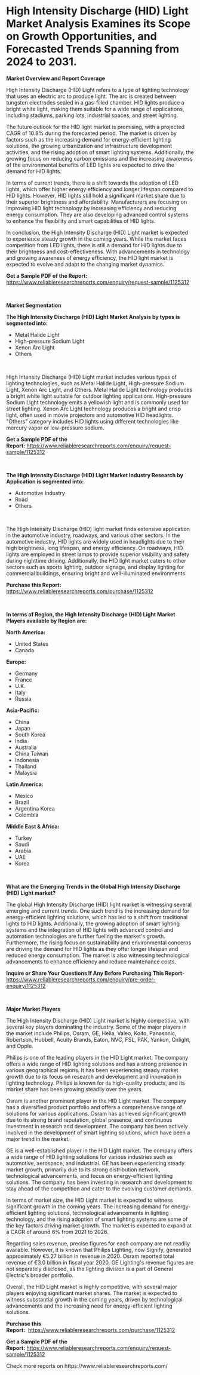 <p><h1>High Intensity Discharge (HID) Light Market Analysis Examines its Scope on Growth Opportunities, and Forecasted Trends Spanning from 2024 to 2031.</h1></p><p><strong>Market Overview and Report Coverage</strong></p>
<p><p>High Intensity Discharge (HID) Light refers to a type of lighting technology that uses an electric arc to produce light. The arc is created between tungsten electrodes sealed in a gas-filled chamber. HID lights produce a bright white light, making them suitable for a wide range of applications, including stadiums, parking lots, industrial spaces, and street lighting.</p><p>The future outlook for the HID light market is promising, with a projected CAGR of 10.8% during the forecasted period. The market is driven by factors such as the increasing demand for energy-efficient lighting solutions, the growing urbanization and infrastructure development activities, and the rising adoption of smart lighting systems. Additionally, the growing focus on reducing carbon emissions and the increasing awareness of the environmental benefits of LED lights are expected to drive the demand for HID lights.</p><p>In terms of current trends, there is a shift towards the adoption of LED lights, which offer higher energy efficiency and longer lifespan compared to HID lights. However, HID lights still hold a significant market share due to their superior brightness and affordability. Manufacturers are focusing on improving HID light technology by increasing efficiency and reducing energy consumption. They are also developing advanced control systems to enhance the flexibility and smart capabilities of HID lights.</p><p>In conclusion, the High Intensity Discharge (HID) Light market is expected to experience steady growth in the coming years. While the market faces competition from LED lights, there is still a demand for HID lights due to their brightness and cost-effectiveness. With advancements in technology and growing awareness of energy efficiency, the HID light market is expected to evolve and adapt to the changing market dynamics.</p></p>
<p><strong>Get a Sample PDF of the Report:</strong> <a href="https://www.reliableresearchreports.com/enquiry/request-sample/1125312">https://www.reliableresearchreports.com/enquiry/request-sample/1125312</a></p>
<p>&nbsp;</p>
<p><strong>Market Segmentation</strong></p>
<p><strong>The High Intensity Discharge (HID) Light Market Analysis by types is segmented into:</strong></p>
<p><ul><li>Metal Halide Light</li><li>High-pressure Sodium Light</li><li>Xenon Arc Light</li><li>Others</li></ul></p>
<p>&nbsp;</p>
<p><p>High Intensity Discharge (HID) Light market includes various types of lighting technologies, such as Metal Halide Light, High-pressure Sodium Light, Xenon Arc Light, and Others. Metal Halide Light technology produces a bright white light suitable for outdoor lighting applications. High-pressure Sodium Light technology emits a yellowish light and is commonly used for street lighting. Xenon Arc Light technology produces a bright and crisp light, often used in movie projectors and automotive HID headlights. "Others" category includes HID lights using different technologies like mercury vapor or low-pressure sodium.</p></p>
<p><strong>Get a Sample PDF of the Report:</strong>&nbsp;<a href="https://www.reliableresearchreports.com/enquiry/request-sample/1125312">https://www.reliableresearchreports.com/enquiry/request-sample/1125312</a></p>
<p>&nbsp;</p>
<p><strong>The High Intensity Discharge (HID) Light Market Industry Research by Application is segmented into:</strong></p>
<p><ul><li>Automotive Industry</li><li>Road</li><li>Others</li></ul></p>
<p>&nbsp;</p>
<p><p>The High Intensity Discharge (HID) light market finds extensive application in the automotive industry, roadways, and various other sectors. In the automotive industry, HID lights are widely used in headlights due to their high brightness, long lifespan, and energy efficiency. On roadways, HID lights are employed in street lamps to provide superior visibility and safety during nighttime driving. Additionally, the HID light market caters to other sectors such as sports lighting, outdoor signage, and display lighting for commercial buildings, ensuring bright and well-illuminated environments.</p></p>
<p><strong>Purchase this Report:</strong>&nbsp; <a href="https://www.reliableresearchreports.com/purchase/1125312">https://www.reliableresearchreports.com/purchase/1125312</a></p>
<p>&nbsp;</p>
<p><strong>In terms of Region, the High Intensity Discharge (HID) Light Market Players available by Region are:</strong></p>
<p>
    <p> <strong> North America: </strong>
        <ul>
            <li>United States</li>
            <li>Canada</li>
        </ul>
        </p> 
    <p> <strong> Europe: </strong>
        <ul>
            <li>Germany</li>
            <li>France</li>
            <li>U.K.</li>
            <li>Italy</li>
            <li>Russia</li>
        </ul>
        </p> 
    <p> <strong> Asia-Pacific: </strong>
        <ul>
            <li>China</li>
            <li>Japan</li>
            <li>South Korea</li>
            <li>India</li>
            <li>Australia</li>
            <li>China Taiwan</li>
            <li>Indonesia</li>
            <li>Thailand</li>
            <li>Malaysia</li>
        </ul>
        </p> 
    <p> <strong> Latin America: </strong>
        <ul>
            <li>Mexico</li>
            <li>Brazil</li>
            <li>Argentina Korea</li>
            <li>Colombia</li>
        </ul>
        </p> 
    <p> <strong> Middle East & Africa: </strong>
        <ul>
            <li>Turkey</li>
            <li>Saudi</li>
            <li>Arabia</li>
            <li>UAE</li>
            <li>Korea</li>
        </ul>
    </p>
    </p>
<p>&nbsp;</p>
<p><strong>What are the Emerging Trends in the Global High Intensity Discharge (HID) Light market?</strong></p>
<p><p>The global High Intensity Discharge (HID) light market is witnessing several emerging and current trends. One such trend is the increasing demand for energy-efficient lighting solutions, which has led to a shift from traditional lights to HID lights. Additionally, the growing adoption of smart lighting systems and the integration of HID lights with advanced control and automation technologies are further fueling the market's growth. Furthermore, the rising focus on sustainability and environmental concerns are driving the demand for HID lights as they offer longer lifespan and reduced energy consumption. The market is also witnessing technological advancements to enhance efficiency and reduce maintenance costs.</p></p>
<p><strong>Inquire or Share Your Questions If Any Before Purchasing This Report</strong>- <a href="https://www.reliableresearchreports.com/enquiry/pre-order-enquiry/1125312">https://www.reliableresearchreports.com/enquiry/pre-order-enquiry/1125312</a></p>
<p>&nbsp;</p>
<p><strong>Major Market Players</strong></p>
<p><p>The High Intensity Discharge (HID) Light market is highly competitive, with several key players dominating the industry. Some of the major players in the market include Philips, Osram, GE, Hella, Valeo, Koito, Panasonic, Robertson, Hubbell, Acuity Brands, Eaton, NVC, FSL, PAK, Yankon, Cnlight, and Opple.</p><p>Philips is one of the leading players in the HID Light market. The company offers a wide range of HID lighting solutions and has a strong presence in various geographical regions. It has been experiencing steady market growth due to its focus on research and development and innovation in lighting technology. Philips is known for its high-quality products, and its market share has been growing steadily over the years.</p><p>Osram is another prominent player in the HID Light market. The company has a diversified product portfolio and offers a comprehensive range of solutions for various applications. Osram has achieved significant growth due to its strong brand reputation, global presence, and continuous investment in research and development. The company has been actively involved in the development of smart lighting solutions, which have been a major trend in the market. </p><p>GE is a well-established player in the HID Light market. The company offers a wide range of HID lighting solutions for various industries such as automotive, aerospace, and industrial. GE has been experiencing steady market growth, primarily due to its strong distribution network, technological advancements, and focus on energy-efficient lighting solutions. The company has been investing in research and development to stay ahead of the competition and cater to the evolving customer demands.</p><p>In terms of market size, the HID Light market is expected to witness significant growth in the coming years. The increasing demand for energy-efficient lighting solutions, technological advancements in lighting technology, and the rising adoption of smart lighting systems are some of the key factors driving market growth. The market is expected to expand at a CAGR of around 6% from 2021 to 2026.</p><p>Regarding sales revenue, precise figures for each company are not readily available. However, it is known that Philips Lighting, now Signify, generated approximately €5.27 billion in revenue in 2020. Osram reported total revenue of €3.0 billion in fiscal year 2020. GE Lighting's revenue figures are not separately disclosed, as the lighting division is a part of General Electric's broader portfolio.</p><p>Overall, the HID Light market is highly competitive, with several major players enjoying significant market shares. The market is expected to witness substantial growth in the coming years, driven by technological advancements and the increasing need for energy-efficient lighting solutions.</p></p>
<p><strong>Purchase this Report:</strong>&nbsp;&nbsp;<a href="https://www.reliableresearchreports.com/purchase/1125312">https://www.reliableresearchreports.com/purchase/1125312</a></p>
<p></p>
<p><strong>Get a Sample PDF of the Report:</strong>&nbsp;<a href="https://www.reliableresearchreports.com/enquiry/request-sample/1125312">https://www.reliableresearchreports.com/enquiry/request-sample/1125312</a></p>
<p>Check more reports on https://www.reliableresearchreports.com/</p>